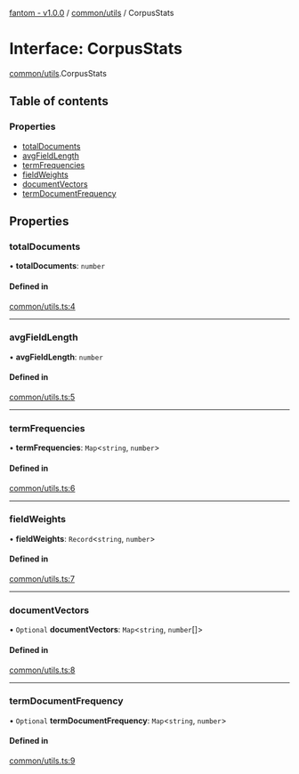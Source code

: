 [fantom - v1.0.0](../README.md) / [common/utils](../modules/common_utils.md) / CorpusStats

# Interface: CorpusStats

[common/utils](../modules/common_utils.md).CorpusStats

## Table of contents

### Properties

- [totalDocuments](common_utils.CorpusStats.md#totaldocuments)
- [avgFieldLength](common_utils.CorpusStats.md#avgfieldlength)
- [termFrequencies](common_utils.CorpusStats.md#termfrequencies)
- [fieldWeights](common_utils.CorpusStats.md#fieldweights)
- [documentVectors](common_utils.CorpusStats.md#documentvectors)
- [termDocumentFrequency](common_utils.CorpusStats.md#termdocumentfrequency)

## Properties

### totalDocuments

• **totalDocuments**: `number`

#### Defined in

[common/utils.ts:4](https://github.com/ispyhumanfly/fantom/blob/30ffb339eb87471c56aff9a36c00b63ecbbff2cc/common/utils.ts#L4)

___

### avgFieldLength

• **avgFieldLength**: `number`

#### Defined in

[common/utils.ts:5](https://github.com/ispyhumanfly/fantom/blob/30ffb339eb87471c56aff9a36c00b63ecbbff2cc/common/utils.ts#L5)

___

### termFrequencies

• **termFrequencies**: `Map`\<`string`, `number`\>

#### Defined in

[common/utils.ts:6](https://github.com/ispyhumanfly/fantom/blob/30ffb339eb87471c56aff9a36c00b63ecbbff2cc/common/utils.ts#L6)

___

### fieldWeights

• **fieldWeights**: `Record`\<`string`, `number`\>

#### Defined in

[common/utils.ts:7](https://github.com/ispyhumanfly/fantom/blob/30ffb339eb87471c56aff9a36c00b63ecbbff2cc/common/utils.ts#L7)

___

### documentVectors

• `Optional` **documentVectors**: `Map`\<`string`, `number`[]\>

#### Defined in

[common/utils.ts:8](https://github.com/ispyhumanfly/fantom/blob/30ffb339eb87471c56aff9a36c00b63ecbbff2cc/common/utils.ts#L8)

___

### termDocumentFrequency

• `Optional` **termDocumentFrequency**: `Map`\<`string`, `number`\>

#### Defined in

[common/utils.ts:9](https://github.com/ispyhumanfly/fantom/blob/30ffb339eb87471c56aff9a36c00b63ecbbff2cc/common/utils.ts#L9)
